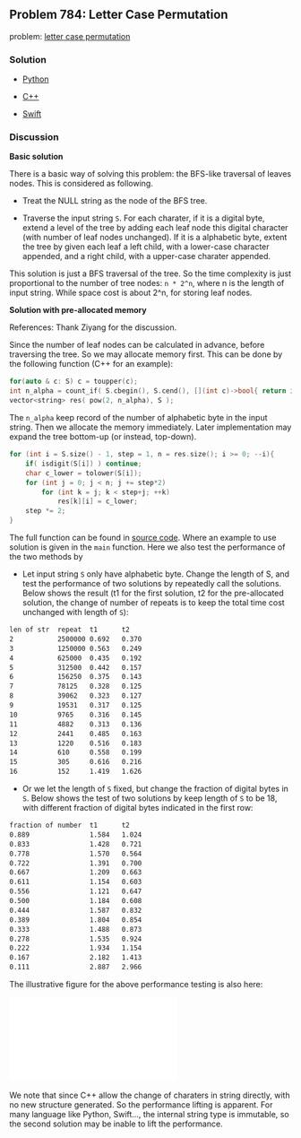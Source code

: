 ## Problem 784: Letter Case Permutation

problem: [letter case permutation](https://leetcode.com/problems/letter-case-permutation/)

### Solution

- [Python](../python/problem784.py)

- [C++](../cpp/problem784.cpp)

- [Swift](../swift/problem784.swift)

### Discussion

**Basic solution**

There is a basic way of solving this problem: the BFS-like traversal of leaves nodes. This is considered as following.

- Treat the NULL string as the node of the BFS tree.

- Traverse the input string `S`. For each charater, if it is a digital byte, extend a level of the tree by adding each leaf node this digital character (with number of leaf nodes unchanged). If it is a alphabetic byte, extent the tree by given each leaf a left child, with a lower-case character appended, and a right child, with a upper-case charater appended.

This solution is just a BFS traversal of the tree. So the time complexity is just proportional to the number of tree nodes: `n * 2^n`, where n is the length of input string. While space cost is about 2^n, for storing leaf nodes.


**Solution with pre-allocated memory**

References: Thank Ziyang for the discussion.

Since the number of leaf nodes can be calculated in advance, before traversing the tree. So we may allocate memory first. This can be done by the following function (C\+\+ for an example):

```c++
for(auto & c: S) c = toupper(c);
int n_alpha = count_if( S.cbegin(), S.cend(), [](int c)->bool{ return isalpha(c); } );
vector<string> res( pow(2, n_alpha), S );

```

The `n_alpha` keep record of the number of alphabetic byte in the input string. Then we allocate the memory immediately. Later implementation may expand the tree bottom-up (or instead, top-down).

```c++
for (int i = S.size() - 1, step = 1, n = res.size(); i >= 0; --i){
    if( isdigit(S[i]) ) continue;
    char c_lower = tolower(S[i]);
    for (int j = 0; j < n; j += step*2)
        for (int k = j; k < step+j; ++k)
            res[k][i] = c_lower;
    step *= 2;
}
```

The full function can be found in [source code](../cpp/problem784.cpp). Where an example to use solution is given in the `main` function. Here we also test the performance of the two methods by

- Let input string `S` only have alphabetic byte. Change the length of S, and test the performance of two solutions by repeatedly call the solutions. Below shows the result (t1 for the first solution, t2 for the pre-allocated solution, the change of number of repeats is to keep the total time cost unchanged with length of `S`):

```txt
len of str  repeat  t1      t2
2           2500000 0.692   0.370
3           1250000 0.563   0.249
4           625000  0.435   0.192
5           312500  0.442   0.157
6           156250  0.375   0.143
7           78125   0.328   0.125
8           39062   0.323   0.127
9           19531   0.317   0.125
10          9765    0.316   0.145
11          4882    0.313   0.136
12          2441    0.485   0.163
13          1220    0.516   0.183
14          610     0.558   0.199
15          305     0.616   0.216
16          152     1.419   1.626

```

- Or we let the length of `S` fixed, but change the fraction of digital bytes in `S`. Below shows the test of two solutions by keep length of `S` to be 18, with different fraction of digital bytes indicated in the first row:

```txt
fraction of number  t1      t2
0.889               1.584   1.024
0.833               1.428   0.721
0.778               1.570   0.564
0.722               1.391   0.700
0.667               1.209   0.663
0.611               1.154   0.603
0.556               1.121   0.647
0.500               1.184   0.608
0.444               1.587   0.832
0.389               1.804   0.854
0.333               1.488   0.873
0.278               1.535   0.924
0.222               1.934   1.154
0.167               2.182   1.413
0.111               2.887   2.966
```
The illustrative figure for the above performance testing is also here:

![time.pdf](attached/problem784/time.pdf)

We note that since C++ allow the change of charaters in string directly, with no new structure generated. So the performance lifting is apparent. For many language like Python, Swift..., the internal string type is immutable, so the second solution may be inable to lift the performance.



